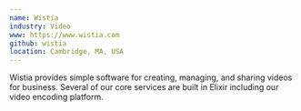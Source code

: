 ```yaml
---
name: Wistia
industry: Video
www: https://www.wistia.com
github: wistia
location: Cambridge, MA, USA
---
```

Wistia provides simple software for creating, managing, and sharing videos for business. Several of our core services are built in Elixir including our video encoding platform.
